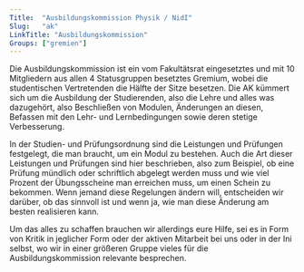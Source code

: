 ```yaml
---
Title:	"Ausbildungskommission Physik / NidI"
Slug:	"ak"
LinkTitle: "Ausbildungskommission"
Groups:	["gremien"]
---
```


Die Ausbildungskommission ist ein vom Fakultätsrat eingesetztes und mit 10 Mitgliedern aus allen 4 Statusgruppen besetztes Gremium, wobei die studentischen Vertretenden die Hälfte der Sitze besetzen. Die AK kümmert sich um die Ausbildung der Studierenden, also die Lehre und alles was dazugehört, also Beschließen von Modulen, Änderungen an diesen, Befassen mit den Lehr- und Lernbedingungen sowie deren stetige Verbesserung.

In der  Studien- und Prüfungsordnung sind die Leistungen und Prüfungen festgelegt, die man braucht, um ein Modul zu bestehen. Auch die Art dieser Leistungen und Prüfungen sind hier beschrieben, also zum Beispiel, ob eine Prüfung  mündlich oder schriftlich abgelegt werden muss und wie viel Prozent der Übungsscheine man erreichen muss, um einen Schein zu bekommen. Wenn jemand diese Regelungen ändern will, entscheiden wir darüber, ob das sinnvoll ist und wenn ja, wie man diese Änderung am besten realisieren kann.

Um das alles zu schaffen brauchen wir allerdings eure Hilfe, sei es in Form von Kritik in jeglicher Form oder der aktiven Mitarbeit bei uns oder in der Ini selbst, wo wir in einer größeren Gruppe vieles für die Ausbildungskommission relevante besprechen.

<!-- Nicht aktuelle Mitglieder: http://www.physics.tu-berlin.de/akadem_selbstverwaltung/ausbildungskommission/ -->
